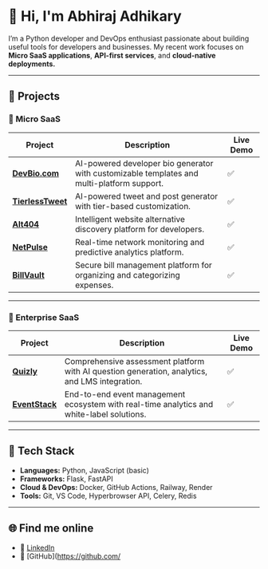 # 👋 Hi, I'm Abhiraj Adhikary

I’m a Python developer and DevOps enthusiast passionate about building useful tools for developers and businesses. My recent work focuses on **Micro SaaS applications**, **API-first services**, and **cloud-native deployments.**

---

## 🚀 Projects

### 🧩 Micro SaaS

| Project         | Description                                                                                                     | Live Demo |
|-----------------|-----------------------------------------------------------------------------------------------------------------|-----------|
| **[DevBio.com](https://devbiodotcom.onrender.com)** | AI-powered developer bio generator with customizable templates and multi-platform support.             | ✅ |
| **[TierlessTweet](https://tierlesstweet.onrender.com)** | AI-powered tweet and post generator with tier-based customization.                                     | ✅ |
| **[Alt404](https://alt404.onrender.com)** | Intelligent website alternative discovery platform for developers.                                     | ✅ |
| **[NetPulse](https://netpulse.onrender.com)** | Real-time network monitoring and predictive analytics platform.                                        | ✅ |
| **[BillVault](https://billvault.pythonanywhere.com)** | Secure bill management platform for organizing and categorizing expenses.                             | ✅ |

---

### 🏢 Enterprise SaaS

| Project         | Description                                                                                                     | Live Demo |
|-----------------|-----------------------------------------------------------------------------------------------------------------|-----------|
| **[Quizly](https://quizly-production-bf70.up.railway.app)** | Comprehensive assessment platform with AI question generation, analytics, and LMS integration.       | ✅ |
| **[EventStack](https://eventstack-production.up.railway.app)** | End-to-end event management ecosystem with real-time analytics and white-label solutions.            | ✅ |

---

## 🧰 Tech Stack
- **Languages:** Python, JavaScript (basic)
- **Frameworks:** Flask, FastAPI
- **Cloud & DevOps:** Docker, GitHub Actions, Railway, Render
- **Tools:** Git, VS Code, Hyperbrowser API, Celery, Redis

---

## 🌐 Find me online
- 💼 [LinkedIn](https://www.linkedin.com/in/abhiraj-adhikary)
- 🐙 [GitHub](https://github.com/
